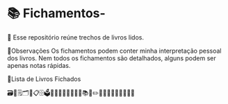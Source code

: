 # 📚 Fichamentos-
🦉 Esse repositório reúne trechos de livros lidos. 

📌Observações
Os fichamentos podem conter minha interpretação pessoal dos livros.
Nem todos os fichamentos são detalhados, alguns podem ser apenas notas rápidas.

📝Lista de Livros Fichados





🗃️🪽🗒️🗂️📁📋🗄️🗳️📜📓📔📒📕📗📘📙📚📖✏️📝📍📌📜📃📄📑🦉🐙
